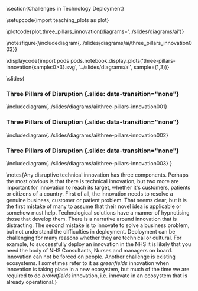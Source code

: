 \section{Challenges in Technology Deployment}

\setupcode{import teaching_plots as plot}

\plotcode{plot.three_pillars_innovation(diagrams='../slides/diagrams/ai')}

\notesfigure{\includediagram{../slides/diagrams/ai/three_pillars_innovation003}}

\displaycode{import pods
pods.notebook.display_plots('three-pillars-innovation{sample:0>3}.svg', 
                            '../slides/diagrams/ai', sample=(1,3))}

\slides{
### Three Pillars of Disruption {.slide: data-transition="none"}

\includediagram{../slides/diagrams/ai/three-pillars-innovation001}

### Three Pillars of Disruption {.slide: data-transition="none"}

\includediagram{../slides/diagrams/ai/three-pillars-innovation002}

### Three Pillars of Disruption {.slide: data-transition="none"}

\includediagram{../slides/diagrams/ai/three-pillars-innovation003}
}


\notes{Any disruptive technical innovation has three components. Perhaps the most obvious is that there is technical innovation, but two more are important for innovation to reach its target, whether it's customers, patients or citizens of a country. First of all, the innovation needs to resolve a genuine business, customer or patient problem. That seems clear, but it is the first mistake of many to assume that their novel idea is applicable or somehow must help. Technological solutions have a manner of hypnotising those that develop them. There is a narrative around innovation that is distracting. The second mistake is to innovate to solve a business problem, but not understand the difficulties in deployment. Deployment can be challenging for many reasons whether they are technical or cultural. For example, to successfully deploy an innovation in the NHS it is likely that you need the body of NHS Consultants, Nurses and managers on board. Innovation can not be forced on people. Another challenge is existing ecosystems. I sometimes refer to it as *greenfields* innovation when innovation is taking place in a new ecosystem, but much of the time we are required to do *brownfields* innovation, i.e. innovate in an ecosystem that is already operational.}
